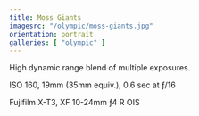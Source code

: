 ```yaml
---
title: Moss Giants
imagesrc: "/olympic/moss-giants.jpg"
orientation: portrait
galleries: [ "olympic" ]
---
```


High dynamic range blend of multiple exposures.

ISO 160, 19mm (35mm equiv.), 0.6 sec at ƒ/16

Fujifilm X-T3, XF 10-24mm ƒ4 R OIS
